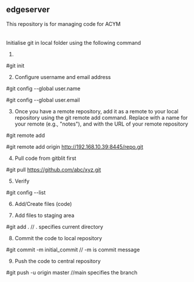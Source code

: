 ## edgeserver

This repository is for managing code for ACYM\
\
\
Initialise git in local folder using the following command

1. 

\#git init

2. Configure username and email address

\#git config --global user.name <username>

\#git config --global user.email <email>

3. Once you have a remote repository, add it as a remote to your local repository using the git remote add command. Replace <remote-name> with a name for your remote (e.g., "notes"), and <remote-url> with the URL of your remote repository

\#git remote add <remote-name> <remote-url>

\#git remote add origin http://192.168.10.39:8445/repo.git

4. Pull code from gitblit first

\#git pull https://github.com/abc/xyz.git

5. Verify

\#git config --list

6. Add/Create files (code)

7. Add files to staging area

\#git add . // . specifies current directory

8. Commit the code to local repository

\#git commit -m initial_commit // -m is commit message

9. Push the code to central repository

\#git push -u origin master //main specifies the branch